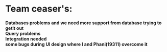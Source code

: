 # Team ceaser's:
**Databases problems and we need more support from database trying to getit out** <br>
**Query problems** <br>
**Integration needed**<br>
**some bugs during UI design where I and Phani(19311) overcome it**<br>

